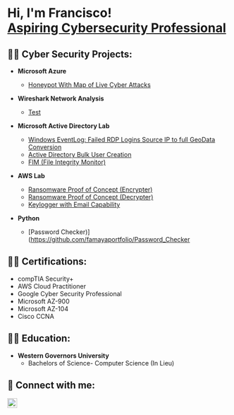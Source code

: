 <h1>Hi, I'm Francisco! <br/><a <a href="https://www.linkedin.com/in/francisco-amaya-/">Aspiring Cybersecurity Professional</a>

<h2>👨‍💻 Cyber Security Projects:</h2>

- <b> Microsoft Azure </b>
  - [Honeypot With Map of Live Cyber Attacks](https://github.com/famayaportfolio/Microsoft-Azure-Honeypot)
    
- <b> Wireshark Network Analysis </b>
  - [Test](https://github.com1/4chan-ImaAnalysiddleware-C964) <b><i></b></i>
- <b>Microsoft Active Directory Lab</b>
  - [Windows EventLog: Failed RDP Logins Source IP to full GeoData Conversion](https://github.commadakor1/Sentinel-Lab)
  - [Active Directory Bulk User Creation](https://github.com/joshmadakoPS)
  - [FIM (File Integrity Monitor)](https://github.com/famayaportfolio/File-Integrity-Monitor-PowerShell/blob/main/README.md)
- <b>AWS Lab</b>
  - [Ransomware Proof of Concept (Encrypter)](https://github.com/joshmadakorterPOC)
  - [Ransomware Proof of Concept (Decrypter)](https://github.com/joshmadakoerPOC)
  - [Keylogger with Email Capability](https://github.com/joshmadh-Email)
- <b>Python</b>
  - [Password Checker)](https://github.com/famayaportfolio/Password_Checker

<h2>👨‍💻 Certifications:</h2>
 </b>


  - compTIA Security+
  - AWS Cloud Practitioner
  - Google Cyber Security Professional
  - Microsoft AZ-900
  - Microsoft AZ-104
  - Cisco CCNA

<h2>👨‍💻 Education:</h2>

- <b> Western Governors University </b>
  - Bachelors of Science- Computer Science (In Lieu)

  
<h2> 🤳 Connect with me:</h2>

[<img align="left" alt="JoshMadakor | LinkedIn" width="22px" src="https://cdn.jsdelivr.net/npm/simple-icons@v3/icons/linkedin.svg" />][linkedin]

[linkedin]: https://www.linkedin.com/in/francisco-amaya-/





